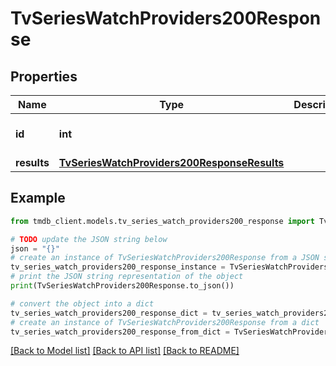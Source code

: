 # TvSeriesWatchProviders200Response


## Properties

Name | Type | Description | Notes
------------ | ------------- | ------------- | -------------
**id** | **int** |  | [optional] [default to 0]
**results** | [**TvSeriesWatchProviders200ResponseResults**](TvSeriesWatchProviders200ResponseResults.md) |  | [optional] 

## Example

```python
from tmdb_client.models.tv_series_watch_providers200_response import TvSeriesWatchProviders200Response

# TODO update the JSON string below
json = "{}"
# create an instance of TvSeriesWatchProviders200Response from a JSON string
tv_series_watch_providers200_response_instance = TvSeriesWatchProviders200Response.from_json(json)
# print the JSON string representation of the object
print(TvSeriesWatchProviders200Response.to_json())

# convert the object into a dict
tv_series_watch_providers200_response_dict = tv_series_watch_providers200_response_instance.to_dict()
# create an instance of TvSeriesWatchProviders200Response from a dict
tv_series_watch_providers200_response_from_dict = TvSeriesWatchProviders200Response.from_dict(tv_series_watch_providers200_response_dict)
```
[[Back to Model list]](../README.md#documentation-for-models) [[Back to API list]](../README.md#documentation-for-api-endpoints) [[Back to README]](../README.md)


